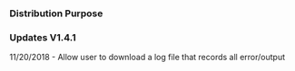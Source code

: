 ### Distribution Purpose

### Updates V1.4.1

11/20/2018 - Allow user to download a log file that records all error/output

